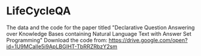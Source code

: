 # LifeCycleQA
The data and the code for the paper titled "Declarative Question Answering over Knowledge Bases containing Natural Language Text with Answer Set Programming"
Download the code from: https://drive.google.com/open?id=1U9MCalIe5i9ApLBGIHT-TbRRZRbzY2sm
